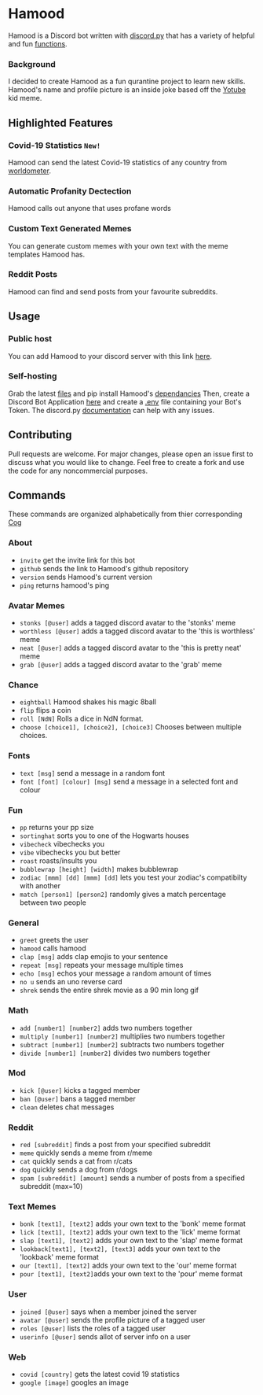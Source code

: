 # Hamood

Hamood is a Discord bot written with [discord.py](https://github.com/Rapptz/discord.py) that has a variety of helpful and fun [functions](#Commands).

### Background
I decided to create Hamood as a fun qurantine project to learn new skills.
Hamood's name and profile picture is an inside joke based off the [Yotube](https://knowyourmeme.com/memes/yotube) kid meme.

## Highlighted Features
### Covid-19 Statistics ``New!``
Hamood can send the latest Covid-19 statistics of any country from [worldometer](https://www.worldometers.info/coronavirus/).
### Automatic Profanity Dectection
Hamood calls out anyone that uses profane words
### Custom Text Generated Memes
You can generate custom memes with your own text with the meme templates Hamood has.
### Reddit Posts
Hamood can find and send posts from your favourite subreddits.

## Usage
### Public host
You can add Hamood to your discord server with this link [here](https://discord.com/api/oauth2/authorize?client_id=699510311018823680&permissions=8&scope=bot).
### Self-hosting
Grab the latest [files](https://github.com/nathanielfernandes/HamoodBot) and pip install Hamood's [dependancies](https://github.com/nathanielfernandes/HamoodBot/blob/master/requirements.txt) Then, create a Discord Bot Application [here](https://discord.com/developers/applications/) and create a [.env](https://pypi.org/project/python-dotenv/) file containing your Bot's Token. The discord.py [documentation](https://discordpy.readthedocs.io/en/latest/ext/commands/cogs.html) can help with any issues.
## Contributing
Pull requests are welcome. For major changes, please open an issue first to discuss what you would like to change. Feel free to create a fork and use the code for any noncommercial purposes.

## Commands
These commands are organized alphabetically from thier corresponding [Cog](https://discordpy.readthedocs.io/en/latest/ext/commands/cogs.html)
### About
- ``invite`` get the invite link for this bot
- ``github`` sends the link to Hamood's github repository
- ``version`` sends Hamood's current version
- ``ping`` returns hamood's ping
### Avatar Memes
- ``stonks [@user]`` adds a tagged discord avatar to the 'stonks' meme
- ``worthless [@user]`` adds a tagged discord avatar to the 'this is worthless' meme
- ``neat [@user]`` adds a tagged discord avatar to the 'this is pretty neat' meme
- ``grab [@user]`` adds a tagged discord avatar to the 'grab' meme
### Chance
- ``eightball`` Hamood shakes his magic 8ball
- ``flip`` flips a coin
- ``roll [NdN]`` Rolls a dice in NdN format.
- ``choose [choice1], [choice2], [choice3]`` Chooses between multiple choices.
### Fonts
- ``text [msg]`` send a message in a random font
- ``font [font] [colour] [msg]`` send a message in a selected font and colour
### Fun
- ``pp`` returns your pp size
- ``sortinghat`` sorts you to one of the Hogwarts houses
- ``vibecheck`` vibechecks you
- ``vibe`` vibechecks you but better
- ``roast`` roasts/insults you
- ``bubblewrap [height] [width]`` makes bubblewrap
- ``zodiac [mmm] [dd] [mmm] [dd]`` lets you test your zodiac's compatibilty with another
- ``match [person1] [person2]`` randomly gives a match percentage between two people
### General
- ``greet`` greets the user
- ``hamood`` calls hamood
- ``clap [msg]`` adds clap emojis to your sentence
- ``repeat [msg]`` repeats your message multiple times 
- ``echo [msg]`` echos your message a random amount of times
- ``no u`` sends an uno reverse card
- ``shrek`` sends the entire shrek movie as a 90 min long gif
### Math
- ``add [number1] [number2]`` adds two numbers together
- ``multiply [number1] [number2]`` multiplies two numbers together
- ``subtract [number1] [number2]`` subtracts two numbers together
- ``divide [number1] [number2]`` divides two numbers together
### Mod
- ``kick [@user]`` kicks a tagged member
- ``ban [@user]`` bans a tagged member
- ``clean`` deletes chat messages
### Reddit
- ``red [subreddit]`` finds a post from your specified subreddit
- ``meme`` quickly sends a meme from r/meme
- ``cat`` quickly sends a cat from r/cats
- ``dog`` quickly sends a dog from r/dogs
- ``spam [subreddit] [amount]`` sends a number of posts from a specified subreddit (max=10)
### Text Memes
- ``bonk [text1], [text2]`` adds your own text to the 'bonk' meme format
- ``lick [text1], [text2]`` adds your own text to the 'lick' meme format
- ``slap [text1], [text2]`` adds your own text to the 'slap' meme format
- ``lookback[text1], [text2], [text3]`` adds your own text to the 'lookback' meme format
- ``our [text1], [text2]`` adds your own text to the 'our' meme format
- ``pour [text1], [text2]``adds your own text to the 'pour' meme format
### User
- ``joined [@user]`` says when a member joined the server
- ``avatar [@user]`` sends the profile picture of a tagged user
- ``roles [@user]`` lists the roles of a tagged user
- ``userinfo [@user]`` sends allot of server info on a user
### Web
- ``covid [country]`` gets the latest covid 19 statistics
- ``google [image]`` googles an image



